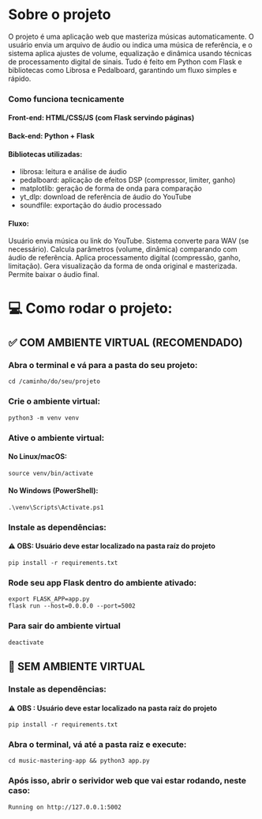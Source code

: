 # Sobre o projeto

O projeto é uma aplicação web que masteriza músicas automaticamente. O usuário envia um arquivo de áudio ou indica uma música de referência, e o sistema aplica ajustes de volume, equalização e dinâmica usando técnicas de processamento digital de sinais. Tudo é feito em Python com Flask e bibliotecas como Librosa e Pedalboard, garantindo um fluxo simples e rápido.

### Como funciona tecnicamente

#### Front-end: HTML/CSS/JS (com Flask servindo páginas)
 #### Back-end: Python + Flask
#### Bibliotecas utilizadas:
- librosa: leitura e análise de áudio
- pedalboard: aplicação de efeitos DSP (compressor, limiter, ganho)
- matplotlib: geração de forma de onda para comparação
- yt_dlp: download de referência de áudio do YouTube
- soundfile: exportação do áudio processado
#### Fluxo:

Usuário envia música ou link do YouTube.
Sistema converte para WAV (se necessário).
Calcula parâmetros (volume, dinâmica) comparando com áudio de referência.
Aplica processamento digital (compressão, ganho, limitação).
Gera visualização da forma de onda original e masterizada.
Permite baixar o áudio final.

# 💻 Como rodar o projeto:

## ✅ COM AMBIENTE VIRTUAL (RECOMENDADO)

### Abra o terminal e vá para a pasta do seu projeto:

```
cd /caminho/do/seu/projeto
```

### Crie o ambiente virtual:

```
python3 -m venv venv
```

### Ative o ambiente virtual:

#### No Linux/macOS:

```
source venv/bin/activate
```

#### No Windows (PowerShell):

```
.\venv\Scripts\Activate.ps1
```

### Instale as dependências:

#### ⚠️  OBS: Usuário deve estar localizado na pasta raíz do projeto

```
pip install -r requirements.txt
```

### Rode seu app Flask dentro do ambiente ativado:

```
export FLASK_APP=app.py
flask run --host=0.0.0.0 --port=5002
```

### Para sair do ambiente virtual

```
deactivate
````

## 🚫 SEM AMBIENTE VIRTUAL

### Instale as dependências:

#### ⚠️  OBS : Usuário deve estar localizado na pasta raíz do projeto

```
pip install -r requirements.txt
```

### Abra o terminal, vá até a pasta raiz e execute:

```
cd music-mastering-app && python3 app.py
```

### Após isso, abrir o serividor web que vai estar rodando, neste caso:

```
Running on http://127.0.0.1:5002
```

